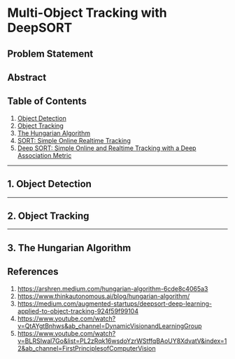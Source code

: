 # Multi-Object Tracking with DeepSORT

## Problem Statement

## Abstract

## Table of Contents
1. [Object Detection](#od)
2. [Object Tracking](#ot)
3. [The Hungarian Algorithm](#ha)
4. [SORT: Simple Online Realtime Tracking](#s)
5. [Deep SORT: Simple Online and Realtime Tracking with a Deep Association Metric](#ds)

------------
<a name="od"></a>
## 1. Object Detection

------------
<a name="ot"></a>
## 2. Object Tracking

---------------
<a name="ha"></a>
## 3. The Hungarian Algorithm


## References
1. https://arshren.medium.com/hungarian-algorithm-6cde8c4065a3
2. https://www.thinkautonomous.ai/blog/hungarian-algorithm/
3. https://medium.com/augmented-startups/deepsort-deep-learning-applied-to-object-tracking-924f59f99104
4. https://www.youtube.com/watch?v=QtAYgtBnhws&ab_channel=DynamicVisionandLearningGroup
5. https://www.youtube.com/watch?v=BLRSIwal7Go&list=PL2zRqk16wsdoYzrWStffqBAoUY8XdvatV&index=12&ab_channel=FirstPrinciplesofComputerVision
